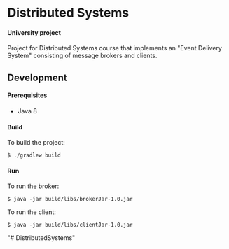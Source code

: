 # Distributed Systems

#### University project

Project for Distributed Systems course that implements an "Event Delivery System" consisting of message brokers and clients.

## Development

#### Prerequisites

- Java 8

#### Build

To build the project:

```$ ./gradlew build```

#### Run

To run the broker:

```$ java -jar build/libs/brokerJar-1.0.jar  ```

To run the client:

```$ java -jar build/libs/clientJar-1.0.jar  ```

"# DistributedSystems" 
